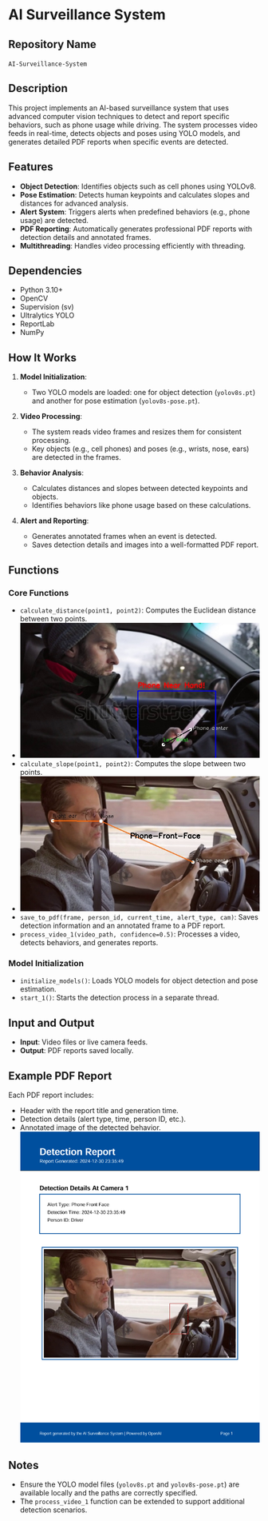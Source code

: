 # AI Surveillance System

## Repository Name
`AI-Surveillance-System`

## Description
This project implements an AI-based surveillance system that uses advanced computer vision techniques to detect and report specific behaviors, such as phone usage while driving. The system processes video feeds in real-time, detects objects and poses using YOLO models, and generates detailed PDF reports when specific events are detected.

## Features
- **Object Detection**: Identifies objects such as cell phones using YOLOv8.
- **Pose Estimation**: Detects human keypoints and calculates slopes and distances for advanced analysis.
- **Alert System**: Triggers alerts when predefined behaviors (e.g., phone usage) are detected.
- **PDF Reporting**: Automatically generates professional PDF reports with detection details and annotated frames.
- **Multithreading**: Handles video processing efficiently with threading.

## Dependencies
- Python 3.10+
- OpenCV
- Supervision (sv)
- Ultralytics YOLO
- ReportLab
- NumPy

## How It Works
1. **Model Initialization**:
   - Two YOLO models are loaded: one for object detection (`yolov8s.pt`) and another for pose estimation (`yolov8s-pose.pt`).

2. **Video Processing**:
   - The system reads video frames and resizes them for consistent processing.
   - Key objects (e.g., cell phones) and poses (e.g., wrists, nose, ears) are detected in the frames.

3. **Behavior Analysis**:
   - Calculates distances and slopes between detected keypoints and objects.
   - Identifies behaviors like phone usage based on these calculations.

4. **Alert and Reporting**:
   - Generates annotated frames when an event is detected.
   - Saves detection details and images into a well-formatted PDF report.

## Functions
### Core Functions
- `calculate_distance(point1, point2)`: Computes the Euclidean distance between two points.
- ![PDF Report Example](images/near-hand-example.png)
- `calculate_slope(point1, point2)`: Computes the slope between two points.
- ![PDF Report Example](images/frnot-face-example.png)
- `save_to_pdf(frame, person_id, current_time, alert_type, cam)`: Saves detection information and an annotated frame to a PDF report.
- `process_video_1(video_path, confidence=0.5)`: Processes a video, detects behaviors, and generates reports.

### Model Initialization
- `initialize_models()`: Loads YOLO models for object detection and pose estimation.
- `start_1()`: Starts the detection process in a separate thread.

## Input and Output
- **Input**: Video files or live camera feeds.
- **Output**: PDF reports saved locally.

## Example PDF Report
Each PDF report includes:
- Header with the report title and generation time.
- Detection details (alert type, time, person ID, etc.).
- Annotated image of the detected behavior.
![PDF Report Example](images/front-face.png)
## Notes
- Ensure the YOLO model files (`yolov8s.pt` and `yolov8s-pose.pt`) are available locally and the paths are correctly specified.
- The `process_video_1` function can be extended to support additional detection scenarios.
